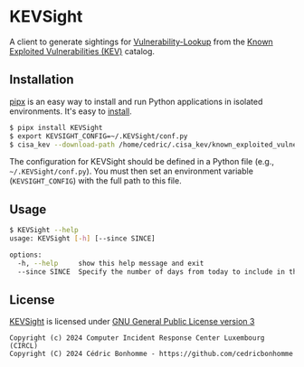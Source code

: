 # KEVSight

A client to generate sightings for
[Vulnerability-Lookup](https://github.com/cve-search/vulnerability-lookup) from the
[Known Exploited Vulnerabilities (KEV)](https://www.cisa.gov/known-exploited-vulnerabilities-catalog)
catalog.


## Installation

[pipx](https://github.com/pypa/pipx) is an easy way to install and run Python applications in isolated environments.
It's easy to [install](https://github.com/pypa/pipx?tab=readme-ov-file#on-linux).

```bash
$ pipx install KEVSight
$ export KEVSIGHT_CONFIG=~/.KEVSight/conf.py
$ cisa_kev --download-path /home/cedric/.cisa_kev/known_exploited_vulnerabilities.json  download
```

The configuration for KEVSight should be defined in a Python file (e.g., ``~/.KEVSight/conf.py``).
You must then set an environment variable (``KEVSIGHT_CONFIG``) with the full path to this file.


## Usage

```bash
$ KEVSight --help
usage: KEVSight [-h] [--since SINCE]

options:
  -h, --help     show this help message and exit
  --since SINCE  Specify the number of days from today to include in the query
```



## License

[KEVSight](https://github.com/cedricbonhomme/KEVSight) is licensed under
[GNU General Public License version 3](https://www.gnu.org/licenses/gpl-3.0.html)

~~~
Copyright (c) 2024 Computer Incident Response Center Luxembourg (CIRCL)
Copyright (C) 2024 Cédric Bonhomme - https://github.com/cedricbonhomme
~~~
